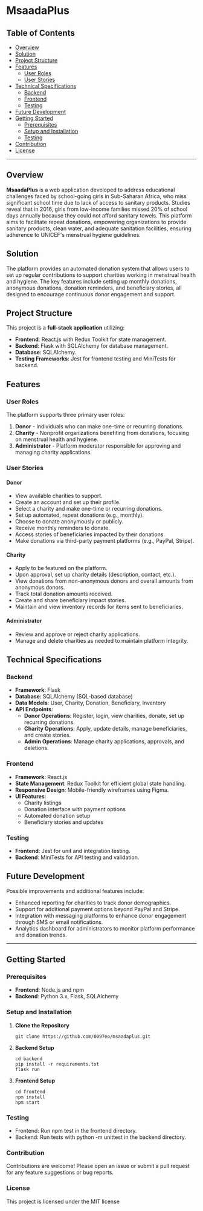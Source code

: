 # MsaadaPlus

## Table of Contents
- [Overview](#overview)
- [Solution](#solution)
- [Project Structure](#project-structure)
- [Features](#features)
  - [User Roles](#user-roles)
  - [User Stories](#user-stories)
- [Technical Specifications](#technical-specifications)
  - [Backend](#backend)
  - [Frontend](#frontend)
  - [Testing](#testing)
- [Future Development](#future-development)
- [Getting Started](#getting-started)
  - [Prerequisites](#prerequisites)
  - [Setup and Installation](#setup-and-installation)
  - [Testing](#testing)
- [Contribution](#contribution)
- [License](#license)

---

## Overview
**MsaadaPlus** is a web application developed to address educational challenges faced by school-going girls in Sub-Saharan Africa, who miss significant school time due to lack of access to sanitary products. Studies reveal that in 2016, girls from low-income families missed 20% of school days annually because they could not afford sanitary towels. This platform aims to facilitate repeat donations, empowering organizations to provide sanitary products, clean water, and adequate sanitation facilities, ensuring adherence to UNICEF's menstrual hygiene guidelines.

## Solution
The platform provides an automated donation system that allows users to set up regular contributions to support charities working in menstrual health and hygiene. The key features include setting up monthly donations, anonymous donations, donation reminders, and beneficiary stories, all designed to encourage continuous donor engagement and support.

## Project Structure
This project is a **full-stack application** utilizing:
- **Frontend**: React.js with Redux Toolkit for state management.
- **Backend**: Flask with SQLAlchemy for database management.
- **Database**: SQLAlchemy.
- **Testing Frameworks**: Jest for frontend testing and MiniTests for backend.

## Features

### User Roles
The platform supports three primary user roles:
1. **Donor** - Individuals who can make one-time or recurring donations.
2. **Charity** - Nonprofit organizations benefiting from donations, focusing on menstrual health and hygiene.
3. **Administrator** - Platform moderator responsible for approving and managing charity applications.

### User Stories

#### Donor
- View available charities to support.
- Create an account and set up their profile.
- Select a charity and make one-time or recurring donations.
- Set up automated, repeat donations (e.g., monthly).
- Choose to donate anonymously or publicly.
- Receive monthly reminders to donate.
- Access stories of beneficiaries impacted by their donations.
- Make donations via third-party payment platforms (e.g., PayPal, Stripe).

#### Charity
- Apply to be featured on the platform.
- Upon approval, set up charity details (description, contact, etc.).
- View donations from non-anonymous donors and overall amounts from anonymous donors.
- Track total donation amounts received.
- Create and share beneficiary impact stories.
- Maintain and view inventory records for items sent to beneficiaries.

#### Administrator
- Review and approve or reject charity applications.
- Manage and delete charities as needed to maintain platform integrity.

## Technical Specifications

### Backend
- **Framework**: Flask
- **Database**: SQLAlchemy (SQL-based database)
- **Data Models**: User, Charity, Donation, Beneficiary, Inventory
- **API Endpoints**:
  - **Donor Operations**: Register, login, view charities, donate, set up recurring donations.
  - **Charity Operations**: Apply, update details, manage beneficiaries, and create stories.
  - **Admin Operations**: Manage charity applications, approvals, and deletions.

### Frontend
- **Framework**: React.js
- **State Management**: Redux Toolkit for efficient global state handling.
- **Responsive Design**: Mobile-friendly wireframes using Figma.
- **UI Features**:
  - Charity listings
  - Donation interface with payment options
  - Automated donation setup
  - Beneficiary stories and updates

### Testing
- **Frontend**: Jest for unit and integration testing.
- **Backend**: MiniTests for API testing and validation.

## Future Development
Possible improvements and additional features include:
- Enhanced reporting for charities to track donor demographics.
- Support for additional payment options beyond PayPal and Stripe.
- Integration with messaging platforms to enhance donor engagement through SMS or email notifications.
- Analytics dashboard for administrators to monitor platform performance and donation trends.

---

## Getting Started

### Prerequisites
- **Frontend**: Node.js and npm
- **Backend**: Python 3.x, Flask, SQLAlchemy

### Setup and Installation

1. **Clone the Repository**
   ```
   git clone https://github.com/0097eo/msaadaplus.git
   ```
2. **Backend Setup**
   ```
   cd backend
   pip install -r requirements.txt
   flask run
   ```

3. **Frontend Setup**
   ```
   cd frontend
   npm install
   npm start
   ```
### Testing
- Frontend: Run npm test in the frontend directory.
- Backend: Run tests with python -m unittest in the backend directory.

### Contribution
Contributions are welcome! Please open an issue or submit a pull request for any feature suggestions or bug reports.

### License
This project is licensed under the MIT license
